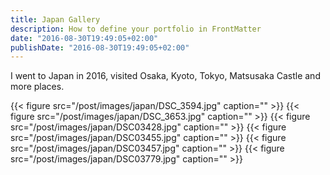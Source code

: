 ```yaml
---
title: Japan Gallery
description: How to define your portfolio in FrontMatter
date: "2016-08-30T19:49:05+02:00"
publishDate: "2016-08-30T19:49:05+02:00"
---
```


I went to Japan in 2016, visited Osaka, Kyoto, Tokyo, Matsusaka Castle and more places.

{{< figure src="/post/images/japan/DSC_3594.jpg" caption="" >}}
{{< figure src="/post/images/japan/DSC_3653.jpg" caption="" >}}
{{< figure src="/post/images/japan/DSC03428.jpg" caption="" >}}
{{< figure src="/post/images/japan/DSC03455.jpg" caption="" >}}
{{< figure src="/post/images/japan/DSC03457.jpg" caption="" >}}
{{< figure src="/post/images/japan/DSC03779.jpg" caption="" >}}

